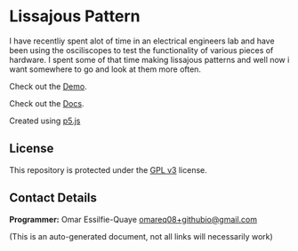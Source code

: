 # Lissajous Pattern

I have recentliy spent alot of time in an electrical engineers lab and have been using the osciliscopes to test the functionality of various pieces of hardware.  I spent some of that time making lissajous patterns and well now i want somewhere to go and look at them more often.


Check out the [Demo](https://omareq.github.io/lissajous).

Check out the [Docs](https://omareq.github.io/lissajous/docs).

Created using [p5.js](https://p5js.org/)

## License

This repository is protected under the [GPL v3](https://www.gnu.org/licenses/gpl-3.0.html) license.

## Contact Details
__Programmer:__ Omar Essilfie-Quaye [omareq08+githubio@gmail.com](mailto:omareq08+githubio@gmail.com?subject=Omar%20EQ%20Github%20Pages%20-%20Lissajous%20Pattern%20Project)

(This is an auto-generated document, not all links will necessarily work)